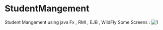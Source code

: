 # StudentMangement
Student Mangement using java Fx , RMI , EJB , WildFly
Some Screens :
![1](https://github.com/ikhlas1936/StudentMangement/assets/129891260/aadd0a80-f4f8-4c04-91cf-16442cf754d6)

